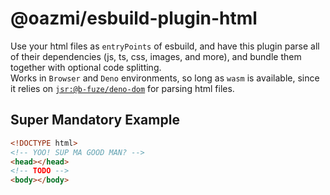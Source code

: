 # @oazmi/esbuild-plugin-html

Use your html files as `entryPoints` of esbuild, and have this plugin parse all of their dependencies (js, ts, css, images, and more), and bundle them together with optional code splitting. <br>
Works in `Browser` and `Deno` environments, so long as `wasm` is available, since it relies on [`jsr:@b-fuze/deno-dom`](https://github.com/b-fuze/deno-dom) for parsing html files.

## Super Mandatory Example

```html
<!DOCTYPE html>
<!-- YOO! SUP MA GOOD MAN? -->
<head></head>
<!-- TODO -->
<body></body>
```
